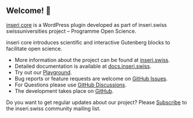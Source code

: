 ## Welcome! 👋

[inseri core](https://wordpress.org/plugins/inseri-core/) is a WordPress plugin developed as part of inseri.swiss swissuniversities project – Programme Open Science.

inseri core introduces scientific and interactive Gutenberg blocks to facilitate open science. 

- More information about the project can be found at [inseri.swiss](https://inseri.swiss/).
- Detailed documentation is available at [docs.inseri.swiss](https://docs.inseri.swiss/).
- Try out our [Playground](https://inseri.swiss/playground/).
- Bug reports or feature requests are welcome on [GitHub Issues](https://github.com/inseri-swiss/inseri-swiss/issues).
- For Questions please use [GitHub Discussions](https://github.com/inseri-swiss/inseri-swiss/discussions).
- The development takes place on [GitHub](https://github.com/inseri-swiss/inseri-core-wp).

Do you want to get regular updates about our project? Please [Subscribe](https://s3it.lists.uzh.ch/sympa/subscribe/inseri-community) to the inseri.swiss community mailing list.
<!--

**Here are some ideas to get you started:**

🙋‍♀️ A short introduction - what is your organization all about?
🌈 Contribution guidelines - how can the community get involved?
👩‍💻 Useful resources - where can the community find your docs? Is there anything else the community should know?
🍿 Fun facts - what does your team eat for breakfast?
🧙 Remember, you can do mighty things with the power of [Markdown](https://docs.github.com/github/writing-on-github/getting-started-with-writing-and-formatting-on-github/basic-writing-and-formatting-syntax)
-->
